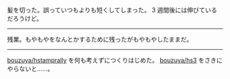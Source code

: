 髪を切った。誤っていつもよりも短くしてしまった。 3 週間後には伸びているだろうけど。

-----

残業。もやもやをなんとかするために残ったがもやもやしたままだ。

-----

[bouzuya/hstamprally][] を何も考えずにつくりはじめた。 [bouzuya/hs3][] をさきにやらないと……。

[bouzuya/hs3]: https://github.com/bouzuya/hs3
[bouzuya/hstamprally]: https://github.com/bouzuya/hstamprally
